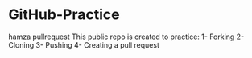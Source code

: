 # GitHub-Practice
hamza pullrequest
This public repo is created to practice:
1- Forking
2- Cloning
3- Pushing
4- Creating a pull request
